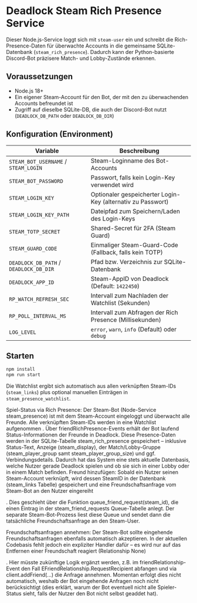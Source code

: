 # Deadlock Steam Rich Presence Service

Dieser Node.js-Service loggt sich mit `steam-user` ein und schreibt die Rich-Presence-Daten
für überwachte Accounts in die gemeinsame SQLite-Datenbank (`steam_rich_presence`).
Dadurch kann der Python-basierte Discord-Bot präzisere Match- und Lobby-Zustände erkennen.

## Voraussetzungen

- Node.js 18+
- Ein eigener Steam-Account für den Bot, der mit den zu überwachenden Accounts befreundet ist
- Zugriff auf dieselbe SQLite-DB, die auch der Discord-Bot nutzt (`DEADLOCK_DB_PATH` oder `DEADLOCK_DB_DIR`)

## Konfiguration (Environment)

| Variable | Beschreibung |
| --- | --- |
| `STEAM_BOT_USERNAME` / `STEAM_LOGIN` | Steam-Loginname des Bot-Accounts |
| `STEAM_BOT_PASSWORD` | Passwort, falls kein Login-Key verwendet wird |
| `STEAM_LOGIN_KEY` | Optionaler gespeicherter Login-Key (alternativ zu Passwort) |
| `STEAM_LOGIN_KEY_PATH` | Dateipfad zum Speichern/Laden des Login-Keys |
| `STEAM_TOTP_SECRET` | Shared-Secret für 2FA (Steam Guard) |
| `STEAM_GUARD_CODE` | Einmaliger Steam-Guard-Code (Fallback, falls kein TOTP) |
| `DEADLOCK_DB_PATH` / `DEADLOCK_DB_DIR` | Pfad bzw. Verzeichnis zur SQLite-Datenbank |
| `DEADLOCK_APP_ID` | Steam-AppID von Deadlock (Default: `1422450`) |
| `RP_WATCH_REFRESH_SEC` | Intervall zum Nachladen der Watchlist (Sekunden) |
| `RP_POLL_INTERVAL_MS` | Intervall zum Abfragen der Rich Presence (Millisekunden) |
| `LOG_LEVEL` | `error`, `warn`, `info` (Default) oder `debug` |

## Starten

```bash
npm install
npm run start
```

Die Watchlist ergibt sich automatisch aus allen verknüpften Steam-IDs (`steam_links`) plus
optional manuellen Einträgen in `steam_presence_watchlist`.


Spiel-Status via Rich Presence: Der Steam-Bot (Node-Service steam_presence) ist mit dem Steam-Account eingeloggt und überwacht alle Freunde. Alle verknüpften Steam-IDs werden in eine Watchlist aufgenommen
. Über friendRichPresence-Events erhält der Bot laufend Status-Informationen der Freunde in Deadlock. Diese Presence-Daten werden in der SQLite-Tabelle steam_rich_presence gespeichert
 – inklusive Status-Text, Anzeige (steam_display), der Match/Lobby-Gruppe (steam_player_group samt steam_player_group_size) und ggf. Verbindungsdetails. Dadurch hat das System eine stets aktuelle Datenbasis, welche Nutzer gerade Deadlock spielen und ob sie sich in einer Lobby oder in einem Match befinden.
Freund hinzufügen: Sobald ein Nutzer seinen Steam-Account verknüpft, wird dessen SteamID in der Datenbank (steam_links Tabelle) gespeichert und eine Freundschaftsanfrage vom Steam-Bot an den Nutzer eingereiht

. Dies geschieht über die Funktion queue_friend_request(steam_id), die einen Eintrag in der steam_friend_requests Queue-Tabelle anlegt. Der separate Steam-Bot-Prozess liest diese Queue und sendet dann die tatsächliche Freundschaftsanfrage an den Steam-User.

Freundschaftsanfragen annehmen: Der Steam-Bot sollte eingehende Freundschaftsanfragen ebenfalls automatisch akzeptieren. In der aktuellen Codebasis fehlt jedoch ein expliziter Handler dafür – es wird nur auf das Entfernen einer Freundschaft reagiert (Relationship None)

. Hier müsste zukünftige Logik ergänzt werden, z.B. im friendRelationship-Event den Fall EFriendRelationship.RequestRecipient abfangen und via client.addFriend(...) die Anfrage annehmen. Momentan erfolgt dies nicht automatisch, weshalb der Bot eingehende Anfragen noch nicht berücksichtigt (dies erklärt, warum der Bot eventuell nicht alle Spieler-Status sieht, falls der Nutzer den Bot nicht selbst geaddet hat).
